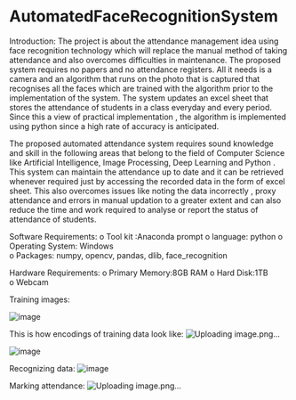 # AutomatedFaceRecognitionSystem

Introduction:
The project is about the attendance management idea using face recognition technology which 
will replace the manual method of taking attendance and also overcomes difficulties in 
maintenance. The proposed system requires no papers and no attendance registers. All it needs is 
a camera and an algorithm that runs on the photo that is captured that recognises all the faces 
which are trained with the algorithm prior to the implementation of the system. The system 
updates an excel sheet that stores the attendance of students in a class everyday and every period.
Since this a view of practical implementation , the algorithm is implemented using python since 
a high rate of accuracy is anticipated.

The proposed automated attendance system requires sound knowledge and skill in the following 
areas that belong to the field of Computer Science like Artificial Intelligence, Image Processing, 
Deep Learning and Python . This system can maintain the attendance up to date and it can be 
retrieved whenever required just by accessing the recorded data in the form of excel sheet. This 
also overcomes issues like noting the data incorrectly , proxy attendance and errors in manual 
updation to a greater extent and can also reduce the time and work required to analyse or report 
the status of attendance of students.

Software Requirements:
o Tool kit :Anaconda prompt 
o language: python 
o Operating System: Windows  
o Packages: numpy, opencv, pandas, dlib, face_recognition 

Hardware Requirements:
o Primary Memory:8GB RAM 
o Hard Disk:1TB  
o Webcam

Training images:

![image](https://github.com/user-attachments/assets/2d9ad7c8-3a94-49d9-8879-8c3432348cce)

This is how encodings of training data look like:
![Uploading image.png…]()

![image](https://github.com/user-attachments/assets/8126f5ad-b315-4e09-81b1-4c24290c2c10)

Recognizing data:
![image](https://github.com/user-attachments/assets/ee63d3b7-bdb0-4717-a5c6-9c9d7754d8ae)

Marking attendance:
![Uploading image.png…]()






